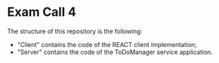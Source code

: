 # Exam Call 4

The structure of this repository is the following:
  - "Client" contains the code of the REACT client implementation;
  - "Server" contains the code of the ToDoManager service application.
